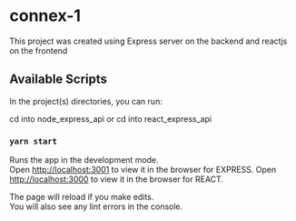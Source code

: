 # connex-1
This project was created using Express server on the backend and reactjs on the frontend

## Available Scripts

In the project(s) directories, you can run:

cd into node_express_api or cd into react_express_api
### `yarn start`


Runs the app in the development mode.<br />
Open [http://localhost:3001](http://localhost:3001) to view it in the browser for EXPRESS.
Open [http://localhost:3000](http://localhost:3000) to view it in the browser for REACT.


The page will reload if you make edits.<br />
You will also see any lint errors in the console.

